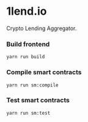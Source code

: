 # 1lend.io
Crypto Lending Aggregator.

### Build frontend

``yarn run build``


### Compile smart contracts

``yarn run sm:compile``

### Test smart contracts

``yarn run sm:test``
